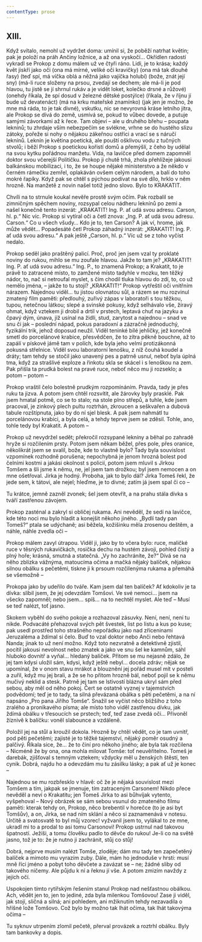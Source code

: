 ```yaml
---
contentType: prose
---
```


## XIII.

Když svítalo, nemohl už vydržet doma: umínil si, že poběží natrhat květin; pak je položí na práh Ančiny ložnice, a až ona vyskočí… Okřídlen radostí vykradl se Prokop z domu málem už ve čtyři ráno. Lidi, je to krása; každý květ jiskří jako oči (ona má mírné, veliké oči kravičky) (ona má tak dlouhé řasy) (teď spí, má víčka oblá a něžná jako vajíčka holubí) (bože, znát její sny) (má-li ruce složeny na prsou, zvedají se dechem; ale má-li je pod hlavou, tu jistě se jí shrnul rukáv a je vidět loket, kolečko drsné a růžové) (onehdy říkala, že spí dosud v železné dětské postýlce) (říkala, že v říjnu jí bude už devatenáct) (má na krku mateřské znamínko) (jak jen je možno, že mne má ráda, to je tak divné), vskutku, nic se nevyrovná kráse letního jitra, ale Prokop se dívá do země, usmívá se, pokud to vůbec dovede, a putuje samými závorkami až k řece. Tam objeví – ale u druhého břehu – poupata leknínů; tu zhrdaje vším nebezpečím se svlékne, vrhne se do hustého slizu zátoky, pořeže si nohy o nějakou zákeřnou ostřici a vrací se s náručí leknínů. Leknín je květina poetická, ale pouští ošklivou vodu z tučných stvolů; i běží Prokop s poetickou kořistí domů a přemýšlí, z čeho by udělal na svou kytku pořádnou manžetu. Vida, na lavičce před domem zapomněl doktor svou včerejší Političku. Prokop ji chutě trhá, zhola přehlížeje jakousi balkánskou mobilizaci, i to, že se houpe nějaké ministerstvo a že někdo v černém rámečku zemřel, oplakáván ovšem celým národem, a balí do toho mokré řapíky. Když pak se chtěl s pýchou podívat na své dílo, hrklo v něm hrozně. Na manžetě z novin našel totiž jedno slovo. Bylo to KRAKATIT.

Chvíli na to strnule koukal nevěře prostě svým očím. Pak rozbalil se zimničným spěchem noviny, rozsypal celou nádheru leknínů po zemi a našel konečně tento inzerát: „KRAKATIT! Ing. P. ať udá svou adresu. Carson, hl. p.“ Nic víc. Prokop si vytíral oči a četl znova: „Ing. P. ať udá svou adresu. Carson.“ Co u všech všudy… Kdo je to, ten Carson? A jak ví, hrome, jak může vědět… Popadesáté četl Prokop záhadný inzerát: „KRAKATIT! Ing. P. ať udá svou adresu.“ A pak ještě „Carson, hl. p.“ Víc už se z toho vyčíst nedalo.

Prokop seděl jako praštěný palicí. Proč, proč jen jsem vzal ty proklaté noviny do rukou, mihlo se mu zoufale hlavou. Jakže to tam je? „KRAKATIT! Ing. P. ať udá svou adresu.“ Ing. P., to znamená Prokop; a Krakatit, to je právě to zatracené místo, to zamžené místo tadyhle v mozku, ten těžký nádor, to, nač si netroufal myslet, s čím chodil tluka hlavou do zdí, to, co už nemělo jména, – jakže to tu stojí? „KRAKATIT!“ Prokop vytřeštil oči vnitřním nárazem. Najednou viděl… tu jistou olovnatou sůl, a rázem se mu rozvinul zmatený film paměti: předlouhý, zuřivý zápas v laboratoři s tou těžkou, tupou, netečnou látkou; slepé a svinské pokusy, když selhávalo vše, žíravý ohmat, když vztekem ji drobil a drtil v prstech, leptavá chuť na jazyku a čpavý dým, únava, jíž usínal na židli, stud, zarytost a najednou – snad ve snu či jak – poslední nápad, pokus paradoxní a zázračně jednoduchý, fyzikální trik, jehož doposud neužil. Viděl teninké bílé jehličky, jež konečně smetl do porcelánové krabice, přesvědčen, že to zítra pěkně bouchne, až to zapálí v pískové jámě tam v polích, kde byla jeho velmi protizákonná pokusná střelnice. Viděl svou laboratorní lenošku, z níž čouhá koudel a dráty; tam tehdy se stočil jako unavený pes a patrně usnul, neboť byla úplná tma, když za strašlivé exploze a řinkotu skla se skácel i s lenoškou na zem. Pak přišla ta prudká bolest na pravé ruce, neboť něco mu ji rozseklo; a potom – potom –

Prokop vraštil čelo bolestně prudkým rozpomínáním. Pravda, tady je přes ruku ta jizva. A potom jsem chtěl rozsvítit, ale žárovky byly prasklé. Pak jsem hmatal potmě, co se to stalo; na stole plno střepů, a tuhle, kde jsem pracoval, je zinkový plech pultu roztrhán, zkroucen a seškvařen a dubová tabule rozštípnuta, jako by do ní sjel blesk. A pak jsem nahmátl tu porcelánovou krabici, a byla celá, a tehdy teprve jsem se zděsil. Tohle, ano, tohle tedy byl Krakatit. A potom –

Prokop už nevydržel sedět; překročil rozsypané lekníny a běhal po zahradě hryže si rozčilením prsty. Potom jsem někam běžel, přes pole, přes oranice, několikrát jsem se svalil, bože, kde to vlastně bylo? Tady byla souvislost vzpomínek rozhodně porušena; nepochybná je jenom hrozná bolest pod čelními kostmi a jakási okolnost s policií, potom jsem mluvil s Jirkou Tomšem a šli jsme k němu, ne, jel jsem tam drožkou; byl jsem nemocen a on mne ošetřoval. Jirka je hodný. Proboha, jak to bylo dál? Jirka Tomeš řekl, že jede sem, k tátovi, ale nejel; hleďme, je to divné; zatím já jsem spal či co –

Tu krátce, jemně zazněl zvonek; šel jsem otevřít, a na prahu stála dívka s tváří zastřenou závojem.

Prokop zasténal a zakryl si obličej rukama. Ani nevěděl, že sedí na lavičce, kde této noci mu bylo hladit a konejšit někoho jiného. „Bydlí tady pan Tomeš?“ ptala se udýchaně; asi běžela, kožišinku měla zrosenou deštěm, a náhle, náhle zvedla oči –

Prokop málem zavyl útrapou. Viděl ji, jako by to včera bylo: ruce, maličké ruce v těsných rukavičkách, rosička dechu na hustém závoji, pohled čistý a plný hoře; krásná, smutná a statečná. „Vy ho zachráníte, že?“ Dívá se na něho zblízka vážnýma, matoucíma očima a mačká nějaký balíček, nějakou silnou obálku s pečetěmi, tiskne ji k prsoum rozčilenýma rukama a přemáhá se všemožně –

Prokopa jako by udeřilo do tváře. Kam jsem dal ten balíček? Ať kdokoliv je ta dívka: slíbil jsem, že jej odevzdám Tomšovi. Ve své nemoci… jsem na všecko zapomněl; nebo jsem… spíš… na to nechtěl myslet. Ale teď – Musí se teď nalézt, toť jasno.

Skokem vyběhl do svého pokoje a rozhazoval zásuvky. Není, není, není tu nikde. Podvacáté přehazoval svých pět švestek, list po listu a kus po kuse; pak usedl prostřed toho strašného nepořádku jako nad zříceninami Jeruzaléma a ždímal si čelo. Buď to vzal doktor nebo Anči nebo řehtavá Nanda; jinak to už není možno. Když toto nezvratně a detektivně zjistil, pocítil jakousi nevolnost nebo zmatek a jako ve snu šel ke kamnům, sáhl hluboko dovnitř a vyňal… hledaný balíček. Přitom se mu nejasně zdálo, že jej tam kdysi uložil sám, kdysi, když ještě nebyl… docela zdráv; nějak se upomínal, že v onom stavu mrákot a blouznění jej pořád musel mít v posteli a zuřil, když mu jej brali, a že se ho přitom hrozně bál, neboť pojil se k němu mučivý neklid a stesk. Patrně jej tam se lstivostí blázna ukryl sám před sebou, aby měl od něho pokoj. Čert se ostatně vyznej v tajemstvích podvědomí; teď je to tady, ta silná převázaná obálka s pěti pečetěmi, a na ní napsáno „Pro pana Jiřího Tomše“. Snažil se vyčíst něco bližšího z toho zralého a pronikavého písma; ale místo toho viděl zastřenou dívku, jak ždímá obálku v třesoucích se prstech; teď, teď zase zvedá oči… Přivoněl žíznivě k balíčku: voněl slabounce a vzdáleně.

Položil jej na stůl a kroužil dokola. Hrozně by chtěl vědět, co je tam uvnitř, pod pěti pečetěmi; zajisté je to těžké tajemství, nějaký poměr osudný a palčivý. Říkala sice, že… že to činí pro někoho jiného; ale byla tak rozčilena – Nicméně že by ona, ona mohla milovat Tomše: toť neuvěřitelno. Tomeš je darebák, zjišťoval s temným vztekem; vždycky měl u ženských štěstí, ten cynik. Dobrá, najdu ho a odevzdám mu tu zásilku lásky; a pak ať už je konec –

Najednou se mu rozbřesklo v hlavě: oč že je nějaká souvislost mezi Tomšem a tím, jakpak se jmenuje, tím zatraceným Carsonem! Nikdo přece nevěděl a neví o Krakatitu; jen Tomeš Jirka to asi bůhvíjak vytento, vyšpehoval – Nový obrázek se sám sebou vsunul do zmateného filmu paměti: kterak tehdy on, Prokop, něco brebentil v horečce (to je asi byt Tomšův), a on, Jirka, se nad ním sklání a něco si zaznamenává v notesu. Určitě a svatosvatě to byl můj vzorec! vyžvanil jsem to, vylákal to ze mne, ukradl mi to a prodal to asi tomu Carsonovi! Prokop ustrnul nad takovou špatností. Ježíši, a tomu člověku padlo to děvče do rukou! Je-li co na světě jasno, tož je to: že je nutno ji zachránit, stůj co stůj!

Dobrá, nejprve musím nalézt Tomše, zloděje; dám mu tady ten zapečetěný balíček a mimoto mu vyrazím zuby. Dále, mám ho jednoduše v hrsti: musí mně říci jméno a pobyt toho děvčete a zavázat se – ne; žádné sliby od takového ničemy. Ale půjdu k ní a řeknu jí vše. A potom zmizím navždy z jejích očí.

Uspokojen tímto rytířským řešením stanul Prokop nad nešťastnou obálkou. Ach, vědět jen to, jen to jediné, zda byla milenkou Tomšovou! Zase ji viděl, jak stojí, sličná a silná; ani pohledem, ani mžiknutím tehdy nezavadila o hříšné lože Tomšovo. Což bylo by možno tak lhát očima, tak lhát takovýma očima –

Tu syknuv utrpením zlomil pečetě, přerval provázek a roztrhl obálku. Byly tam bankovky a dopis.
